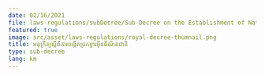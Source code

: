 ```yaml
---
date: 02/16/2021
file: laws-regulations/subDecree/Sub-Decree on the Establishment of National Internet Gateway.pdf
featured: true
image: src/asset/laws-regulations/royal-decree-thumnail.png
title: អនុក្រឹត្យស្តីពី​ការ​បង្កើត​ច្រកទ្វារ​អ៊ីនធឺណិត​ជាតិ
type: sub-decree
lang: km
---
```


